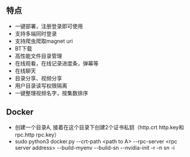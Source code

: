 ## 特点
  * 一键部署，注册登录即可使用
  * 支持多端同时登录
  * 支持爬虫爬取magnet uri
  * BT下载
  * 高性能文件目录管理
  * 在线观看，在线记录进度条，弹幕等
  * 在线聊天
  * 目录分享、视频分享
  * 用户目录读写权限隔离
  * 一键整理视频名字，按集数排序
## Docker
  * 创建一个目录A, 接着在这个目录下创建2个证书私钥（http.crt http.key和rpc.http rpc.key）
  * sudo python3 docker.py --crt-path \<path to A\> --rpc-server \<rpc server address\> --build-myenv --build-sn --nvidia-init -r -n sn -i